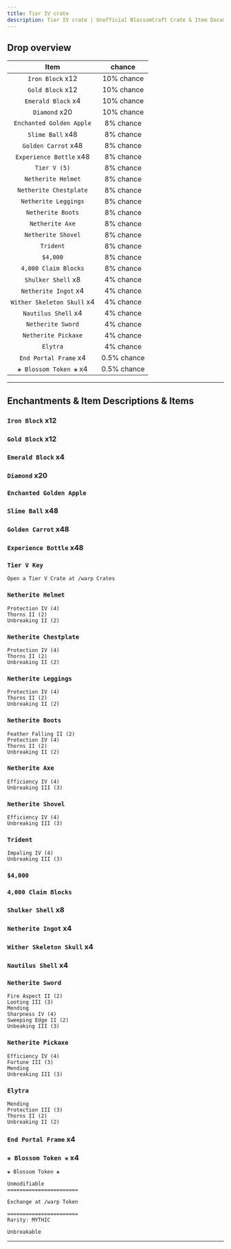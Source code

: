 ```yaml
---
title: Tier IV crate
description: Tier IV crate | Unofficial BlossomCraft Crate & Item Documentation
---
```


## Drop overview

|          Item          |   chance  |
|:----------------------:|:---------:|
|   `Iron Block` x12   | 10% chance |
|  `Gold Block` x12    | 10% chance |
|    `Emerald Block` x4  | 10% chance |
|    `Diamond` x20   | 10% chance |
| `Enchanted Golden Apple`   | 8% chance |
|   `Slime Ball` x48  | 8% chance |
|     `Golden Carrot` x48     | 8% chance |
|   `Experience Bottle` x48   | 8% chance |
|    `Tier V (5)`    | 8% chance |
|    `Netherite Helmet`    | 8% chance |
|     `Netherite Chestplate`     | 8% chance |
| `Netherite Leggings` | 8% chance |
|   `Netherite Boots`   | 8% chance |
|    `Netherite Axe`   | 8% chance |
|     `Netherite Shovel`   | 8% chance |
| `Trident` | 8% chance |
|       `$4,000`      | 8% chance |
|    `4,000 Claim Blocks`   | 8% chance |
| `Shulker Shell` x8 | 4% chance |
|  `Netherite Ingot` x4  | 4% chance |
|      `Wither Skeleton Skull` x4   | 4% chance |
|   `Nautilus Shell` x4   | 4% chance |
|  `Netherite Sword`  | 4% chance |
|    `Netherite Pickaxe`   | 4% chance |
|    `Elytra`   | 4% chance |
|    `End Portal Frame` x4   | 0.5% chance |
|    `❀ Blossom Token ❀` x4   | 0.5% chance |

----

## Enchantments & Item Descriptions & Items

### `Iron Block` x12

### `Gold Block` x12

### `Emerald Block` x4

### `Diamond` x20

### `Enchanted Golden Apple`

### `Slime Ball` x48

### `Golden Carrot` x48

### `Experience Bottle` x48

### `Tier V Key`

```
Open a Tier V Crate at /warp Crates
```

### `Netherite Helmet`

```
Protection IV (4)
Thorns II (2)
Unbreaking II (2)
```

### `Netherite Chestplate`

```
Protection IV (4)
Thorns II (2)
Unbreaking II (2)
```

### `Netherite Leggings`

```
Protection IV (4)
Thorns II (2)
Unbreaking II (2)
```

### `Netherite Boots`

```
Feather Falling II (2)
Protection IV (4)
Thorns II (2)
Unbreaking II (2)
```

### `Netherite Axe`

```
Efficiency IV (4)
Unbreaking III (3)
```

### `Netherite Shovel`

```
Efficiency IV (4)
Unbreaking III (3)
```

### `Trident`

```
Impaling IV (4)
Unbreaking III (3)
```

### `$4,000`

### `4,000 Claim Blocks`

### `Shulker Shell` x8

### `Netherite Ingot` x4

### `Wither Skeleton Skull` x4

### `Nautilus Shell` x4

### `Netherite Sword`

```
Fire Aspect II (2)
Looting III (3)
Mending
Sharpness IV (4)
Sweeping Edge II (2)
Unbeaking III (3)
```

### `Netherite Pickaxe`

```
Efficiency IV (4)
Fortune III (3)
Mending
Unbreaking III (3)
```

### `Elytra`

```
Mending
Protection III (3)
Thorns II (2)
Unbreaking II (2)
```

### `End Portal Frame` x4

### `❀ Blossom Token ❀` x4

```
❀ Blossom Token ❀

Unmodifiable
=======================

Exchange at /warp Token

=======================
Rarity: MYTHIC

Unbreakable
```

----